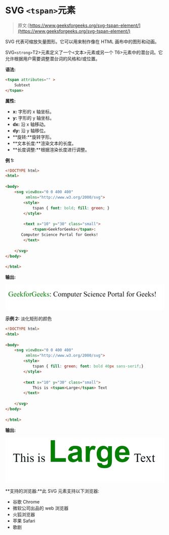 # SVG `<tspan>`元素

> 原文:[https://www.geeksforgeeks.org/svg-tspan-element/](https://www.geeksforgeeks.org/svg-tspan-element/)

SVG 代表可缩放矢量图形。它可以用来制作像在 HTML 画布中的图形和动画。

SVG`<strong>`T2>元素定义了一个<文本>元素或另一个
T6>元素中的潜台词。它允许根据用户需要调整潜台词的风格和/或位置。

**语法:**

```html
<tspan attributes="" >
    Subtext
</tspan>
```

**属性:**

*   **x:** 字形的 x 轴坐标。
*   **y:** 字形的 y 轴坐标。
*   **dx:** 沿 x 轴移动。
*   **dy:** 沿 y 轴移位。
*   **旋转:**旋转字形。
*   **文本长度:**渲染文本的长度。
*   **长度调整:**根据渲染长度进行调整。

**例 1:**

```html
<!DOCTYPE html>
<html>

<body>
    <svg viewBox="0 0 400 400" 
         xmlns="http://www.w3.org/2000/svg">
        <style>
            tspan { font: bold; fill: green; }
        </style>

        <text x="10" y="30" class="small">
            <tspan>GeekforGeeks</tspan>: 
       Computer Science Portal for Geeks!
        </text>

    </svg>
</body>

</html>
```

**输出:**

![](img/ae7552f5b28fc87e1fcde3d1919e9606.png)

**示例 2:** 淡化矩形的颜色

```html
<!DOCTYPE html>
<html>

<body>
    <svg viewBox="0 0 400 400" 
         xmlns="http://www.w3.org/2000/svg">
        <style>
            tspan { fill: green; font: bold 40px sans-serif;}
        </style>

        <text x="10" y="30" class="small">
            This is <tspan>Large</tspan> Text
        </text>

    </svg>
</body>

</html>
```

**输出:**

![](img/9aca0e511cf9ec35be5efbe050f56dfc.png)

**支持的浏览器:**此 SVG 元素支持以下浏览器:

*   谷歌 Chrome
*   微软公司出品的 web 浏览器
*   火狐浏览器
*   苹果 Safari
*   歌剧